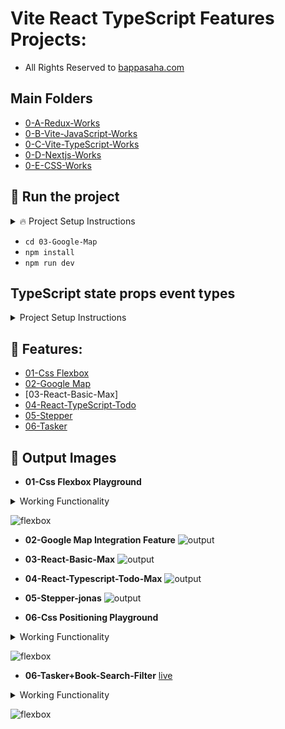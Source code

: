 # Vite React TypeScript Features Projects:
- All Rights Reserved to [bappasaha.com](https://bappasaha.vercel.app/)

##    Main Folders

- [0-A-Redux-Works](https://github.com/bappasahabapi/vite-react-typescript-2025/tree/main/0-A-Redux-Works)
- [0-B-Vite-JavaScript-Works](https://github.com/bappasahabapi/vite-react-typescript-2025/tree/main/0-B-Vite-JavaScript-Works)
- [0-C-Vite-TypeScript-Works](https://github.com/bappasahabapi/vite-react-typescript-2025/tree/main/0-C-Vite-TypeScript-Works)
- [0-D-Nextjs-Works](https://github.com/bappasahabapi/vite-react-typescript-2025/tree/main/0-D-Nextjs-Works)
- [0-E-CSS-Works](https://github.com/bappasahabapi/vite-react-typescript-2025/tree/main/0-E-CSS-Works)

## 📗 Run the project
<details>
  <summary> 🔥 Project Setup Instructions</summary>

  1. Clone the repository:
     ```bash
     git clone https://github.com/bappasahabapi/vite-react-typescript-2025.git
     ```

  2. Go to the folder
     ```bash
     cd forder_name
     ```

  3. Install dependencies:
     ```bash
     npm install
     ```
  3. Start the development server:
     ```bash
     npm run dev
     ```

  You can find additional setup instructions [here](https://example.com/docs).

</details>

- `cd 03-Google-Map`
- `npm install`
- `npm run dev`

## TypeScript state props event types

<details>
  <summary>Project Setup Instructions</summary>

- onSearch Types:

    ```typescript
    type SearchProps ={
    onSearch:(searchTerm:string)=>void;
    }
    
    const SearchTask = ({onSearch}:SearchProps) => {
    const [searchTerm, setSearchTerm] = useState<string>("");
    
    ```
- props Types:

```typescript

interface TaskListProps {
  tasks: DefaultTask[];
  onFavourite: (id: string) => void;
  onDelete: (id: string) => void;
  onEdit: (task: DefaultTask) => void;
}

const TaskList = ({ tasks, onFavourite, onDelete, onEdit }: TaskListProps) => {}

interface TaskActionsProps {
    onClick: () => void; // Type for onClick prop
    onDeleteAll: () => void; 
}


export default function TaskActions({onClick,onDeleteAll}:TaskActionsProps) {}

type SearchProps ={
    onSearch:(searchTerm:string)=>void;
}

const SearchTask = ({onSearch}:SearchProps) => {}

    
    ```

- handleChange Types:

```typescript

         const handleChange = (
        event: React.ChangeEvent<
          HTMLInputElement | HTMLTextAreaElement | HTMLSelectElement
        >
      ) => {
        const { name, value } = event.target;
        const updatedValue = name === "tags" ? value.split(",") : value;
        setTask({
          ...task,
          [name]: updatedValue,
        });
      };
    
      const handleSubmit = (event: React.FormEvent<HTMLFormElement>) => {
        event.preventDefault(); // Prevent default form submission behavior
        onSave(task,isAdd); // Call onSave with the current task
      };

  const handleEdit = (editTask: DefaultTask) => {
    console.log(editTask);
    setTaskToUpdate(editTask);
    setShowAddModal(true);
  };

  const handleFavourite = (taskId: string) => {
    // const taskIndex =tasks.findIndex(task=>{ console.log(task.id, taskId) ; return task.id ===taskId});
    const taskIndex = tasks.findIndex((task) => task.id === taskId);
    const previousTask = [...tasks];

    previousTask[taskIndex].isFavorite = !previousTask[taskIndex].isFavorite;
    setTasks(previousTask);
  };

  const handleDelete = (taskId: string) => {
    console.log(taskId);
    const filterTasks = tasks.filter((task) => task.id !== taskId);
    setTasks(filterTasks);
  };

  const handleDeleteAll = () => {
    tasks.length = 0;
    setTasks([...tasks]);
  };

  const handleOnSearch = (serchText: string) => {
    console.log(serchText);

    const filterTasks = tasks.filter(
      (task) =>
        task.title.toLocaleLowerCase().includes(serchText) ||
        task.description.toLocaleLowerCase().includes(serchText) ||
        task.priority.toLocaleLowerCase().includes(serchText)
    );

    setTasks([...filterTasks])
  };


 Separate function to handle editing an existing task
  const handleAddTask = (newTask: DefaultTask) => {
    setTasks([...tasks, newTask]);
    setShowAddModal(false);
  };

 Separate function to handle editing an existing task
  const handleUpdateTask = (updatedTask: DefaultTask) => {
    const updatedTasks = tasks.map((task) =>
      task.id === updatedTask.id ? updatedTask : task
    );
    setTasks(updatedTasks);
    setShowAddModal(false);
    setTaskToUpdate(null);
  };
        
```


</details>

## 



## 📗 Features:

- [01-Css Flexbox]()
- [02-Google Map]()
- [03-React-Basic-Max]
- [04-React-TypeScript-Todo]()
- [05-Stepper]()
- [06-Tasker]()




## 📗 Output Images


-    **01-Css Flexbox Playground**
<details>
  <summary>Working Functionality</summary>

-  Very good use of UseState() hook.
- Dynamic Style added 

  
  
</details>

![flexbox](./images/flexbox.png)

-    **02-Google Map Integration Feature**
![output](./images/map.png)

-    **03-React-Basic-Max**
![output](./images/basic.png)

-    **04-React-Typescript-Todo-Max**
![output](./images/todo.png)

-    **05-Stepper-jonas**
![output](./images/stepper.png)

-    **06-Css Positioning Playground**

<details>
  <summary>Working Functionality</summary>

-  Very good use of UseState() hook.
- Dynamic Style added 

  
  
</details>

![flexbox](./images/position.png)

-    **06-Tasker+Book-Search-Filter** [live](https://improved-tasker-phi.vercel.app/)

<details>
  <summary>Working Functionality</summary>

-  Passing data from parent to child as props
-  Passing function props from child to parent as props
- Lifting State up desing pattern added
- CRUD is done using useState
- Search Functionality Added based on title priority description
  
  
</details>


![flexbox](./images/tasker.png)
